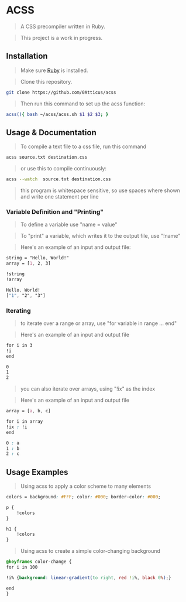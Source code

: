 # ACSS

> A CSS precompiler written in Ruby.

> This project is a work in progress.


## Installation

>Make sure [Ruby](https://www.ruby-lang.org/en/) is installed.

> Clone this repository.
```bash
git clone https://github.com/0Atticus/acss

```

>Then run this command to set up the acss function:
```bash
acss(){ bash ~/acss/acss.sh $1 $2 $3; }
```

## Usage & Documentation


>To compile a text file to a css file, run this command
```bash
acss source.txt destination.css
```
>or use this to compile continuously:
```bash
acss --watch  source.txt destination.css
```

>this program is whitespace sensitive, so use spaces where shown and write one statement per line

### Variable Definition and "Printing"

> To define a variable use "name = value"

> To "print" a variable, which writes it to the output file, use "!name"

>Here's an example of an input and output file:

```css
string = "Hello, World!"
array = [1, 2, 3]

!string
!array
```

```css
Hello, World!
["1", "2", "3"]
```

### Iterating

>to iterate over a range or array, use "for variable in range ... end"

>Here's an example of an input and output file

```css
for i in 3
!i
end
```

```css
0
1
2
```

> you can also iterate over arrays, using "!ix" as the index

> Here's an example of an input and output file

```css
array = [a, b, c]

for i in array
!ix : !i
end
```

```css
0 : a
1 : b
2 : c
```

## Usage Examples

>Using acss to apply a color scheme to many elements

```css
colors = background: #FFF; color: #000; border-color: #000;

p {
    !colors
}

h1 {
    !colors
}

```

>Using acss to create a simple color-changing background

```css
@keyframes color-change {
for i in 100

!i% {background: linear-gradient(to right, red !i%, black 0%);}

end
}
```
